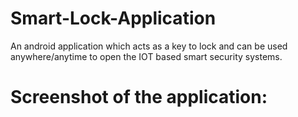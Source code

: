 # Smart-Lock-Application
An android application which acts as a key to lock and can be used anywhere/anytime to open the IOT based smart security systems.
# Screenshot of the application:

